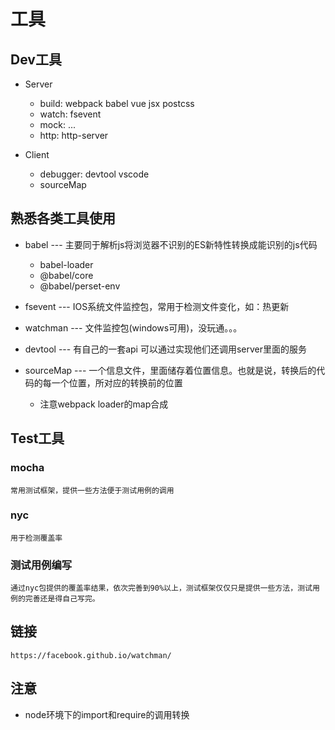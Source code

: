 # 工具

## Dev工具

* Server

    - build: webpack babel vue jsx postcss
    - watch: fsevent
    - mock: ...
    - http: http-server

* Client

    - debugger: devtool vscode
    - sourceMap

## 熟悉各类工具使用

* babel --- 主要同于解析js将浏览器不识别的ES新特性转换成能识别的js代码

    - babel-loader
    - @babel/core
    - @babel/perset-env

* fsevent --- IOS系统文件监控包，常用于检测文件变化，如：热更新
* watchman --- 文件监控包(windows可用)，没玩通。。。
* devtool --- 有自己的一套api 可以通过实现他们还调用server里面的服务
* sourceMap --- 一个信息文件，里面储存着位置信息。也就是说，转换后的代码的每一个位置，所对应的转换前的位置
    
    - 注意webpack loader的map合成

## Test工具

### mocha

    常用测试框架，提供一些方法便于测试用例的调用

### nyc

    用于检测覆盖率

### 测试用例编写

    通过nyc包提供的覆盖率结果，依次完善到90%以上，测试框架仅仅只是提供一些方法，测试用例的完善还是得自己写完。

## 链接

    https://facebook.github.io/watchman/

## 注意

* node环境下的import和require的调用转换
